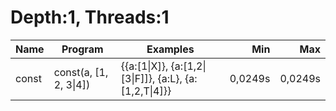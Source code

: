 # Depth:1, Threads:1
Name | Program | Examples | Min | Max
--- | --- | --- | ---: | ---:
const | const(a, [1, 2, 3\|4]) | {{a:[1\|X]}, {a:[1,2\|[3\|F]]}, {a:L}, {a:[1,2,T\|4]}} | 0,0249s | 0,0249s
